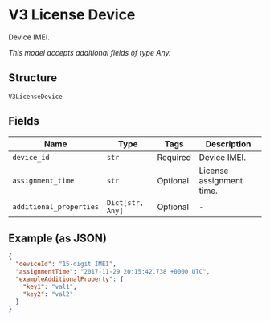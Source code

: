 
# V3 License Device

Device IMEI.

*This model accepts additional fields of type Any.*

## Structure

`V3LicenseDevice`

## Fields

| Name | Type | Tags | Description |
|  --- | --- | --- | --- |
| `device_id` | `str` | Required | Device IMEI. |
| `assignment_time` | `str` | Optional | License assignment time. |
| `additional_properties` | `Dict[str, Any]` | Optional | - |

## Example (as JSON)

```json
{
  "deviceId": "15-digit IMEI",
  "assignmentTime": "2017-11-29 20:15:42.738 +0000 UTC",
  "exampleAdditionalProperty": {
    "key1": "val1",
    "key2": "val2"
  }
}
```


